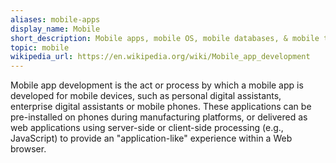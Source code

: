 ```yaml
---
aliases: mobile-apps
display_name: Mobile
short_description: Mobile apps, mobile OS, mobile databases, & mobile testing frameworks.
topic: mobile
wikipedia_url: https://en.wikipedia.org/wiki/Mobile_app_development
---
```

Mobile app development is the act or process by which a mobile app is developed for mobile devices, such as personal digital assistants, enterprise digital assistants or mobile phones. These applications can be pre-installed on phones during manufacturing platforms, or delivered as web applications using server-side or client-side processing (e.g., JavaScript) to provide an "application-like" experience within a Web browser.
